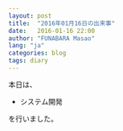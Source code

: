 ```yaml
---
layout: post
title:  "2016年01月16日の出来事"
date:   2016-01-16 22:00
author: "FUNABARA Masao"
lang: "ja"
categories: blog
tags: diary
---
```


本日は、

* システム開発

を行いました。
